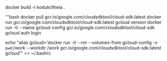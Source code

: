docker build -t koduki/theia .


'''bash
docker pull gcr.io/google.com/cloudsdktool/cloud-sdk:latest
docker run gcr.io/google.com/cloudsdktool/cloud-sdk:latest gcloud version
docker run -ti --name gcloud-config gcr.io/google.com/cloudsdktool/cloud-sdk gcloud auth login

echo "alias gcloud='docker run -it --rm --volumes-from gcloud-config -v `pwd`:/work --workdir /work gcr.io/google.com/cloudsdktool/cloud-sdk:latest gcloud'" >> ~/.bashrc

```

